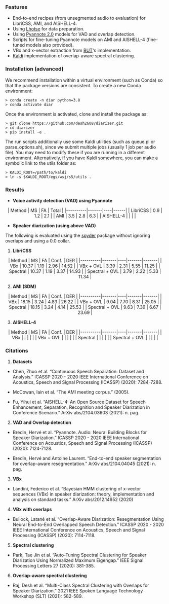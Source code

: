 ### Features

* End-to-end recipes (from unsegmented audio to evaluation) for LibriCSS, AMI, and AISHELL-4.
* Using [Lhotse](https://github.com/lhotse-speech/lhotse) for data preparation. 
* Using [Pyannote 2.0](https://github.com/pyannote/pyannote-audio/tree/develop) models for VAD and overlap detection.
* Scripts for fine-tuning Pyannote models on AMI and AISHELL-4 (fine-tuned models also provided).
* VBx and x-vector extraction from [BUT](https://github.com/BUTSpeechFIT/VBx)'s implementation.
* [Kaldi](https://github.com/kaldi-asr/kaldi) implementation of overlap-aware spectral clustering.

### Installation (advanced)

We recommend installation within a virtual environment (such as Conda) so that the
package versions are consistent. To create a new Conda environment:

```
> conda create -n diar python=3.8
> conda activate diar
```

Once the environment is activated, clone and install the package as:

```
> git clone https://github.com/desh2608/diarizer.git
> cd diarizer
> pip install -e . 
```

The run scripts additionally use some Kaldi utilities (such as queue.pl or parse_options.sh), 
since we submit multiple jobs (usually 1 job per audio file). You may need to modify these
if you are running in a different environment. Alternatively, if you have Kaldi somewhere, 
you can make a symbolic link to the utils folder as:

```
> KALDI_ROOT=/path/to/kaldi
> ln -s $KALDI_ROOT/egs/wsj/s5/utils .
```

### Results

* **Voice activity detection (VAD) using Pyannote**

<center>
| Method   | MS    | FA | Total   |
|----------|-------|----|------|
| LibriCSS | 0.9 | 1.2 | 2.1 | 
| AMI | 3.5 | 2.8 | 6.3 |
| AISHELL-4 |  |    |  |
</center>

* **Speaker diarization (using above VAD)**

The following is evaluated using the [spyder](https://github.com/desh2608/spyder) package without ignoring overlaps and using a 0.0 collar.

1. **LibriCSS**

<center>
| Method   | MS    | FA | Conf. | DER   |
|----------|-------|----|-------|-------|
| VBx | 10.37 | 1.19 | 2.96 | 14.52 |
| VBx + OVL | 3.39 | 2.31 | 5.55 | 11.25 |
| Spectral | 10.37 | 1.19 | 3.37 | 14.93 |
| Spectral + OVL | 3.79 | 2.22 | 5.33 | 11.34 |
</center>

2. **AMI (SDM)**

<center>
| Method   | MS    | FA | Conf. | DER   |
|----------|-------|----|-------|-------|
| VBx | 18.15 | 3.24 | 4.83 | 26.22 |
| VBx + OVL | 9.04 | 7.70 | 8.31  | 25.05 |
| Spectral | 18.15 | 3.24 | 4.14 | 25.53 |
| Spectral + OVL | 9.63 | 7.39 | 6.67 | 23.69 |
</center>

3. **AISHELL-4**

<center>
| Method   | MS    | FA | Conf. | DER   |
|----------|-------|----|-------|-------|
| VBx |  |  |  | |
| VBx + OVL |  |  |   |  |
| Spectral |  |  |   |  |
| Spectral + OVL |  |  |   |  |
</center>

### Citations

1. **Datasets**

* Chen, Zhuo et al. “Continuous Speech Separation: Dataset and Analysis.” ICASSP 2020 - 2020 IEEE International Conference on Acoustics, Speech and Signal Processing (ICASSP) (2020): 7284-7288.

* McCowan, Iain et al. “The AMI meeting corpus.” (2005).

* Fu, Yihui et al. “AISHELL-4: An Open Source Dataset for Speech Enhancement, Separation, Recognition and Speaker Diarization in Conference Scenario.” ArXiv abs/2104.03603 (2021): n. pag.

2. **VAD and Overlap detection**

* Bredin, Hervé et al. “Pyannote. Audio: Neural Building Blocks for Speaker Diarization.” ICASSP 2020 - 2020 IEEE International Conference on Acoustics, Speech and Signal Processing (ICASSP) (2020): 7124-7128.

* Bredin, Hervé and Antoine Laurent. “End-to-end speaker segmentation for overlap-aware resegmentation.” ArXiv abs/2104.04045 (2021): n. pag.

3. **VBx**

* Landini, Federico et al. “Bayesian HMM clustering of x-vector sequences (VBx) in speaker diarization: theory, implementation and analysis on standard tasks.” ArXiv abs/2012.14952 (2020)

4. **VBx with overlaps**

* Bullock, Latané et al. “Overlap-Aware Diarization: Resegmentation Using Neural End-to-End Overlapped Speech Detection.” ICASSP 2020 - 2020 IEEE International Conference on Acoustics, Speech and Signal Processing (ICASSP) (2020): 7114-7118.

5. **Spectral clustering**

* Park, Tae Jin et al. “Auto-Tuning Spectral Clustering for Speaker Diarization Using Normalized Maximum Eigengap.” IEEE Signal Processing Letters 27 (2020): 381-385.

6. **Overlap-aware spectral clustering**

* Raj, Desh et al. “Multi-Class Spectral Clustering with Overlaps for Speaker Diarization.” 2021 IEEE Spoken Language Technology Workshop (SLT) (2021): 582-589.
